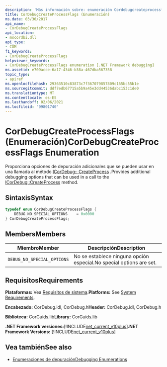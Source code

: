 ```yaml
---
description: 'Más información sobre: enumeración Cordebugcreateprocessflags ('
title: CorDebugCreateProcessFlags (Enumeración)
ms.date: 03/30/2017
api_name:
- CorDebugCreateProcessFlags
api_location:
- mscordbi.dll
api_type:
- COM
f1_keywords:
- CorDebugCreateProcessFlags
helpviewer_keywords:
- CorDebugCreateProcessFlags enumeration [.NET Framework debugging]
ms.assetid: e709acce-6a17-4346-b38a-467dba567358
topic_type:
- apiref
ms.openlocfilehash: 29363510c83873c7f367079857809c165bc55b1e
ms.sourcegitcommit: ddf7edb67715a5b9a45e3dd44536dabc153c1de0
ms.translationtype: MT
ms.contentlocale: es-ES
ms.lasthandoff: 02/06/2021
ms.locfileid: "99801740"
---
```

# <a name="cordebugcreateprocessflags-enumeration"></a><span data-ttu-id="8c134-103">CorDebugCreateProcessFlags (Enumeración)</span><span class="sxs-lookup"><span data-stu-id="8c134-103">CorDebugCreateProcessFlags Enumeration</span></span>

<span data-ttu-id="8c134-104">Proporciona opciones de depuración adicionales que se pueden usar en una llamada al método [ICorDebug:: CreateProcess](icordebug-createprocess-method.md) .</span><span class="sxs-lookup"><span data-stu-id="8c134-104">Provides additional debugging options that can be used in a call to the [ICorDebug::CreateProcess](icordebug-createprocess-method.md) method.</span></span>  
  
## <a name="syntax"></a><span data-ttu-id="8c134-105">Sintaxis</span><span class="sxs-lookup"><span data-stu-id="8c134-105">Syntax</span></span>  
  
```cpp  
typedef enum CorDebugCreateProcessFlags {  
    DEBUG_NO_SPECIAL_OPTIONS    = 0x0000  
} CorDebugCreateProcessFlags;  
```  
  
## <a name="members"></a><span data-ttu-id="8c134-106">Members</span><span class="sxs-lookup"><span data-stu-id="8c134-106">Members</span></span>  
  
|<span data-ttu-id="8c134-107">Miembro</span><span class="sxs-lookup"><span data-stu-id="8c134-107">Member</span></span>|<span data-ttu-id="8c134-108">Descripción</span><span class="sxs-lookup"><span data-stu-id="8c134-108">Description</span></span>|  
|------------|-----------------|  
|`DEBUG_NO_SPECIAL_OPTIONS`|<span data-ttu-id="8c134-109">No se establece ninguna opción especial.</span><span class="sxs-lookup"><span data-stu-id="8c134-109">No special options are set.</span></span>|  
  
## <a name="requirements"></a><span data-ttu-id="8c134-110">Requisitos</span><span class="sxs-lookup"><span data-stu-id="8c134-110">Requirements</span></span>  

 <span data-ttu-id="8c134-111">**Plataformas:** Vea [Requisitos de sistema](../../get-started/system-requirements.md).</span><span class="sxs-lookup"><span data-stu-id="8c134-111">**Platforms:** See [System Requirements](../../get-started/system-requirements.md).</span></span>  
  
 <span data-ttu-id="8c134-112">**Encabezado:** CorDebug.idl, CorDebug.h</span><span class="sxs-lookup"><span data-stu-id="8c134-112">**Header:** CorDebug.idl, CorDebug.h</span></span>  
  
 <span data-ttu-id="8c134-113">**Biblioteca:** CorGuids.lib</span><span class="sxs-lookup"><span data-stu-id="8c134-113">**Library:** CorGuids.lib</span></span>  
  
 <span data-ttu-id="8c134-114">**.NET Framework versiones:**[!INCLUDE[net_current_v10plus](../../../../includes/net-current-v10plus-md.md)]</span><span class="sxs-lookup"><span data-stu-id="8c134-114">**.NET Framework Versions:** [!INCLUDE[net_current_v10plus](../../../../includes/net-current-v10plus-md.md)]</span></span>  
  
## <a name="see-also"></a><span data-ttu-id="8c134-115">Vea también</span><span class="sxs-lookup"><span data-stu-id="8c134-115">See also</span></span>

- [<span data-ttu-id="8c134-116">Enumeraciones de depuración</span><span class="sxs-lookup"><span data-stu-id="8c134-116">Debugging Enumerations</span></span>](debugging-enumerations.md)
